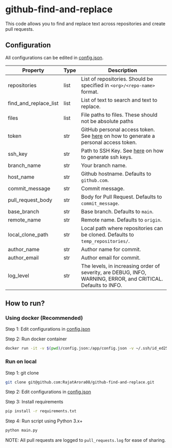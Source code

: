 # github-find-and-replace

This code allows you to find and replace text across repositories and create pull requests.

## Configuration

All configurations can be edited in [config.json](config.json).

| Property    | Type        | Description |
| ----------- | ----------- | ----------- |
| repositories | list | List of repositories. Should be specified in `<org>/<repo-name>` format. |
| find_and_replace_list | list | List of text to search and text to replace. |
| files | list | File paths to files. These should not be absolute paths |
| token | str | GitHub personal access token. See [here](https://docs.github.com/en/github/authenticating-to-github/creating-a-personal-access-token) on how to generate a personal access token. |
| ssh_key | str | Path to SSH Key. See [here](https://docs.github.com/en/github/authenticating-to-github/generating-a-new-ssh-key-and-adding-it-to-the-ssh-agent) on how to generate ssh keys.  |
| branch_name | str | Your branch name. |
| host_name | str | Github hostname. Defaults to `github.com`. |
| commit_message | str | Commit message. |
| pull_request_body | str | Body for Pull Request. Defaults to `commit_message`. |
| base_branch | str | Base branch. Defaults to `main`. |
| remote_name | str | Remote name. Defaults to `origin`. |
| local_clone_path | str | Local path where repositories can be cloned. Defaults to `temp_repositories/`. |
| author_name | str | Author name for commit. |
| author_email | str | Author email for commit. |
| log_level | str | The levels, in increasing order of severity, are DEBUG, INFO, WARNING, ERROR, and CRITICAL. Defaults to INFO. |

## How to run?


### Using docker (Recommended)

Step 1: Edit configurations in [config.json](config.json)

Step 2: Run docker container

```bash
docker run -it -v $(pwd)/config.json:/app/config.json -v ~/.ssh/id_ed25519:/root/.ssh/id_ed25519 rajatar08/github-find-and-replace:latest
```

### Run on local

Step 1: git clone

```bash
git clone git@github.com:RajatArora08/github-find-and-replace.git
```

Step 2: Edit configurations in [config.json](config.json)

Step 3: Install requirements

```bash
pip install -r requirements.txt
```

Step 4: Run script using Python 3.x+

```bash
python main.py
```

NOTE: All pull requests are logged to `pull_requests.log` for ease of sharing.
